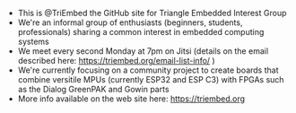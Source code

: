 - This is @TriEmbed the GitHub site for Triangle Embedded Interest Group
- We're an informal group of enthusiasts (beginners, students, professionals) sharing a common interest in embedded computing systems
- We meet every second Monday at 7pm on Jitsi (details on the email described here: https://triembed.org/email-list-info/ )
- We're currently focusing on a community project to create boards that combine versitile MPUs (currently ESP32 and ESP C3) with FPGAs such as the Dialog GreenPAK and Gowin parts
- More info available on the web site here: https://triembed.org

<!---
TriEmbed/TriEmbed is a ✨ special ✨ repository because its `README.md` (this file) appears on your GitHub profile.
You can click the Preview link to take a look at your changes.
--->
